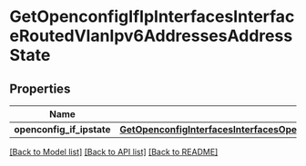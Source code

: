 # GetOpenconfigIfIpInterfacesInterfaceRoutedVlanIpv6AddressesAddressState

## Properties
Name | Type | Description | Notes
------------ | ------------- | ------------- | -------------
**openconfig_if_ipstate** | [**GetOpenconfigInterfacesInterfacesOpenconfiginterfacesinterfacesSubinterfacesOpenconfigifipipv6AddressesState**](GetOpenconfigInterfacesInterfacesOpenconfiginterfacesinterfacesSubinterfacesOpenconfigifipipv6AddressesState.md) |  | [optional] 

[[Back to Model list]](../README.md#documentation-for-models) [[Back to API list]](../README.md#documentation-for-api-endpoints) [[Back to README]](../README.md)


